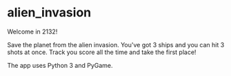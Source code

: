 # alien_invasion

Welcome in 2132!

Save the planet from the alien invasion. You've got 3 ships and you can hit 3 shots at once. Track you score all the time and take the first place!

The app uses Python 3 and PyGame.

